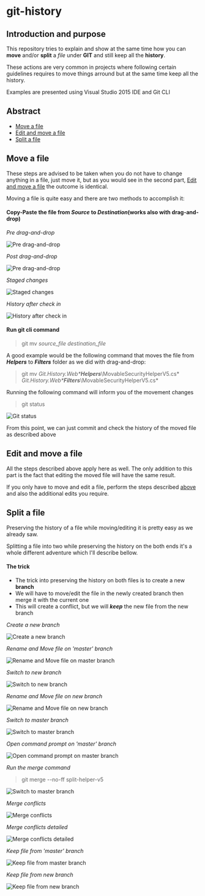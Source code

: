 # git-history

## Introduction and purpose
This repository tries to explain and show at the same time how you can **move** and/or **split** a *file* under **GIT** and still keep all the **history**.

These actions are very common in projects where following certain guidelines requires to move things arround but at the same time keep all the history.

Examples are presented using Visual Studio 2015 IDE and Git CLI

## Abstract
 * [Move a file](#move-a-file)
 * [Edit and move a file](#edit-and-move-a-file)
 * [Split a file](#split-a-file)

## Move a file
These steps are advised to be taken when you do not have to change anything in a file, just move it, but as you would see in the second part, [Edit and move a file](#edit-and-move-a-file) the outcome is identical.

Moving a file is quite easy and there are two methods to accomplish it:

#### Copy-Paste the file from *Source* to *Destination*(works also with drag-and-drop)
*Pre drag-and-drop*

![Pre drag-and-drop](https://raw.githubusercontent.com/aoancea/git-history/master/assets/move-a-file-pre-drag-and-drop.PNG)

*Post drag-and-drop*

![Pre drag-and-drop](https://raw.githubusercontent.com/aoancea/git-history/master/assets/move-a-file-post-drag-and-drop.PNG)

*Staged changes*

![Staged changes](https://raw.githubusercontent.com/aoancea/git-history/master/assets/move-a-file-staged-changes.PNG)

*History after check in*

![History after check in](https://raw.githubusercontent.com/aoancea/git-history/master/assets/move-a-file-history.PNG)  
   
#### Run git cli command
>git mv *source_file* *destination_file*

A good example  would be the following command that moves the file from ***Helpers*** to ***Filters*** folder as we did with drag-and-drop:
>git mv *Git.History.Web\****Helpers****\MovableSecurityHelperV5.cs* *Git.History.Web\****Filters****\MovableSecurityHelperV5.cs*

Running the following command will inform you of the movement changes
> git status

![Git status](https://raw.githubusercontent.com/aoancea/git-history/master/assets/move-a-file-git-status.PNG)

From this point, we can just commit and check the history of the moved file as described above

## Edit and move a file
All the steps described above apply here as well. The only addition to this part is the fact that editing the moved file will have the same result.

If you only have to move and edit a file, perform the steps described [above](#move-a-file) and also the additional edits you require.

## Split a file
Preserving the history of a file while moving/editing it is pretty easy as we already saw.

Splitting a file into two while preserving the history on the both ends it's a whole different adventure which I'll describe bellow.

#### The trick
 * The trick into preserving the history on both files is to create a new **branch**
 * We will have to move/edit the file in the newly created branch then merge it with the current one
 * This will create a conflict, but we will ***keep*** the new file from the new branch

*Create a new branch*

![Create a new branch](https://raw.githubusercontent.com/aoancea/git-history/master/assets/split-a-file-create-new-branch.PNG)

*Rename and Move file on 'master' branch*

![Rename and Move file on master branch](https://raw.githubusercontent.com/aoancea/git-history/master/assets/split-a-file-rename-and-move-file-on-master-branch.PNG)

*Switch to new branch*

![Switch to new branch](https://raw.githubusercontent.com/aoancea/git-history/master/assets/split-a-file-switch-to-new-branch.PNG)

*Rename and Move file on new branch*

![Rename and Move file on new branch](https://raw.githubusercontent.com/aoancea/git-history/master/assets/split-a-file-rename-and-move-file-on-new-branch.PNG)

*Switch to master branch*

![Switch to master branch](https://raw.githubusercontent.com/aoancea/git-history/master/assets/split-a-file-switch-to-master-branch.PNG)

*Open command prompt on 'master' branch*

![Open command prompt on master branch](https://raw.githubusercontent.com/aoancea/git-history/master/assets/split-a-file-open-command-prompt.PNG)

*Run the merge command*
>git merge --no-ff split-helper-v5

![Switch to master branch](https://raw.githubusercontent.com/aoancea/git-history/master/assets/split-a-file-run-merge-in-git-cli.PNG)

*Merge conflicts*

![Merge conflicts](https://raw.githubusercontent.com/aoancea/git-history/master/assets/split-a-file-merge-conflicts.PNG)

*Merge conflicts detailed*

![Merge conflicts detailed](https://raw.githubusercontent.com/aoancea/git-history/master/assets/split-a-file-merge-conflicts-detailed.PNG)

*Keep file from 'master' branch*

![Keep file from master branch](https://raw.githubusercontent.com/aoancea/git-history/master/assets/split-a-file-keep-file-from-master-branch.PNG)

*Keep file from new branch*

![Keep file from new branch](https://raw.githubusercontent.com/aoancea/git-history/master/assets/split-a-file-keep-file-from-new-branch.PNG)
